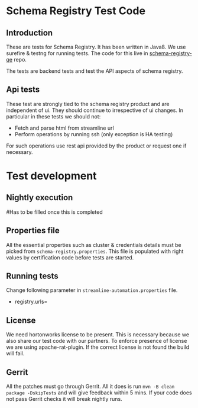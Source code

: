# Schema Registry Test Code

## Introduction
These are tests for Schema Registry. It has been written in Java8. We use surefire & testng for running tests.
The code for this live in [schema-registry-qe](https://github.com/hortonworks/schema-registry-qe) repo.

The tests are backend tests and test the API aspects of schema registry.

## Api tests
These test are strongly tied to the schema registry product and are independent of ui. They should continue to irrespective
of ui changes. In particular in these tests we should not:
 * Fetch and parse html from streamline url
 * Perform operations by running ssh (only exception is HA testing)

For such operations use rest api provided by the product or request one if necessary.

# Test development
## Nightly execution
#Has to be filled once this is completed

## Properties file
All the essential properties such as cluster & credentials details must be picked from
`schema-registry.properties`. This file is populated with right values by certification code before tests are started.

## Running tests
Change following parameter in `streamline-automation.properties` file.
* registry.urls=<registry url. Present all urls in case of an HA cluster>

## License
We need hortonworks license to be present. This is necessary because we also share our test code with our partners.
To enforce presence of license we are using apache-rat-plugin. If the correct license is not found the build will fail.

## Gerrit
All the patches must go through Gerrit. All it does is run `mvn -B clean package -DskipTests` and will give feedback
 within 5 mins. If your code does not pass Gerrit checks it will break nightly runs.
